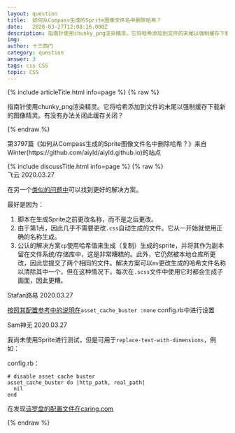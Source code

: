 ```yaml
---
layout: question
title:  如何从Compass生成的Sprite图像文件名中删除哈希？
date:   2020-03-27T12:08:16.000Z
description: 指南针使用chunky_png渲染精灵。它将哈希添加到文件的末尾以强制缓存下载新的图像精灵。有没有办法关闭此缓存关闭？...
img: 
author: 十三西门
category: question
answer: 3
tags: css CSS
topic: CSS
---
```

<div class="article-root">
  <div class="article">
    {% include articleTitle.html info=page %}
    {% raw %}
    <div class="article-content"><p><font style="vertical-align: inherit;"><font style="vertical-align: inherit;">指南针使用chunky_png渲染精灵。</font><font style="vertical-align: inherit;">它将哈希添加到文件的末尾以强制缓存下载新的图像精灵。</font><font style="vertical-align: inherit;">有没有办法关闭此缓存关闭？</font></font></p></div>
    {% endraw %}
  </div>
  <p class="winter_mark">第3797篇《如何从Compass生成的Sprite图像文件名中删除哈希？》来自Winter(https://github.com/aiyld/aiyld.github.io)的站点</p>
  <div class="discuss-wrapper">
    {% include discussTitle.html info=page %}
    {% raw %}
    <div class="discuss-list">
    <div class="discuss-item">
        <div class="discuss-parent">
          <div class="discuss-meta">
            <span class="discuss-user">飞云</span>
            <span class="discuss-time">2020.03.27</span>
          </div>
          <div class="discuss-comment"><p><font style="vertical-align: inherit;"><font style="vertical-align: inherit;">在另一个</font></font><a href="https://stackoverflow.com/a/16478392/277937"><font style="vertical-align: inherit;"><font style="vertical-align: inherit;">类似的问题中</font></font></a><font style="vertical-align: inherit;"><font style="vertical-align: inherit;">可以找到更好的解决方案</font><font style="vertical-align: inherit;">。</font></font></p>

<p><font style="vertical-align: inherit;"><font style="vertical-align: inherit;">最好是因为：</font></font></p>

<ol>
<li><font style="vertical-align: inherit;"><font style="vertical-align: inherit;">脚本在生成Sprite之前更改名称，而不是之后更改。</font></font></li>
<li><font style="vertical-align: inherit;"><font style="vertical-align: inherit;">由于第1点，因此几乎不需要更改</font></font><code>.css</code><font style="vertical-align: inherit;"><font style="vertical-align: inherit;">自动生成的文件。</font><font style="vertical-align: inherit;">它从一开始就使用正确的名称生成。</font></font></li>
<li><font style="vertical-align: inherit;"><font style="vertical-align: inherit;">公认的解决方案</font></font><code>cp</code><font style="vertical-align: inherit;"><font style="vertical-align: inherit;">使用哈希值来生成（复制）生成的sprite，并将其作为副本留在文件系统/存储库中，这是非常糟糕的。</font><font style="vertical-align: inherit;">此外，它仍然被本地仓库所更改，因此您提交了两个相同的文件。</font><font style="vertical-align: inherit;">解决方案可以</font></font><code>mv</code><font style="vertical-align: inherit;"><font style="vertical-align: inherit;">更改生成的哈希文件名称以清除其中一个，但在这种情况下，每次在</font></font><code>.scss</code><font style="vertical-align: inherit;"><font style="vertical-align: inherit;">文件中</font><font style="vertical-align: inherit;">使用它时都会生成子画面，</font><font style="vertical-align: inherit;">因此更糟。</font></font></li>
</ol></div>
        </div></div><div class="discuss-item">
        <div class="discuss-parent">
          <div class="discuss-meta">
            <span class="discuss-user">Stafan路易</span>
            <span class="discuss-time">2020.03.27</span>
          </div>
          <div class="discuss-comment"><p><font style="vertical-align: inherit;"><a href="http://compass-style.org/help/tutorials/configuration-reference/" rel="noreferrer"><font style="vertical-align: inherit;">按照其配置参考中的说明在</font></a></font><code>asset_cache_buster :none</code><font style="vertical-align: inherit;"><font style="vertical-align: inherit;"> config.rb中进行</font><font style="vertical-align: inherit;">设置</font></font><a href="http://compass-style.org/help/tutorials/configuration-reference/" rel="noreferrer"><font style="vertical-align: inherit;"></font></a></p></div>
        </div></div><div class="discuss-item">
        <div class="discuss-parent">
          <div class="discuss-meta">
            <span class="discuss-user">Sam神无</span>
            <span class="discuss-time">2020.03.27</span>
          </div>
          <div class="discuss-comment"><p><font style="vertical-align: inherit;"><font style="vertical-align: inherit;">我尚未使用Sprite进行测试，但是可用于</font></font><code>replace-text-with-dimensions</code><font style="vertical-align: inherit;"><font style="vertical-align: inherit;">，例如：</font></font></p>

<p><font style="vertical-align: inherit;"><font style="vertical-align: inherit;">config.rb：</font></font></p>

<pre><code># disable asset cache buster<font></font>
asset_cache_buster do |http_path, real_path|<font></font>
  nil<font></font>
end<font></font>
</code></pre>

<p><font style="vertical-align: inherit;"><font style="vertical-align: inherit;">在发现</font></font><a href="https://gist.github.com/784033" rel="nofollow"><font style="vertical-align: inherit;"><font style="vertical-align: inherit;">该罗盘的配置文件在caring.com</font></font></a></p></div>
        </div></div>
    </div>
    {% endraw %}
  </div>
<div>
